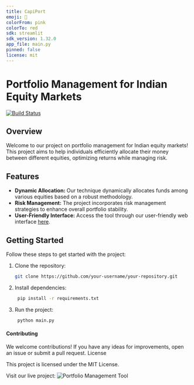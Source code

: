 ```yaml
---
title: CapiPort
emoji: 🤗
colorFrom: pink
colorTo: red
sdk: streamlit
sdk_version: 1.32.0
app_file: main.py
pinned: false
license: mit
---
```


# Portfolio Management for Indian Equity Markets
[![Build Status](https://github.com/bhanuprasanna527/CapiPort/actions/workflows/HF_sync_space.yml/badge.svg)](https://github.com/bhanuprasanna527/CapiPort/actions)


## Overview

Welcome to our project on portfolio management for Indian equity markets! This project aims to help individuals efficiently allocate their money between different equities, optimizing returns while managing risk.

## Features

- **Dynamic Allocation:** Our technique dynamically allocates funds among various equities based on a robust methodology.
- **Risk Management:** The project incorporates risk management strategies to enhance overall portfolio stability.
- **User-Friendly Interface:** Access the tool through our user-friendly web interface [here](https://capiport.streamlit.app/).

## Getting Started

Follow these steps to get started with the project:

1. Clone the repository:

   ```bash
   git clone https://github.com/your-username/your-repository.git

2. Install dependencies:
   ```bash
    pip install -r requirements.txt

3. Run the project:
   ```bash
    python main.py


#### Contributing

We welcome contributions! If you have any ideas for improvements, open an issue or submit a pull request.
License

This project is licensed under the MIT License.

Visit our live project: ![Portfolio Management Tool](https://capiport.streamlit.app/)
